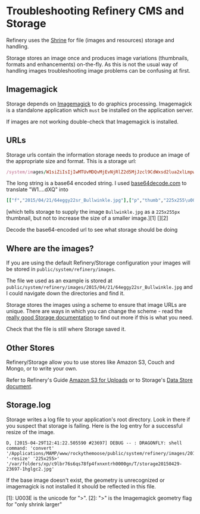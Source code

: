 # Troubleshooting Refinery CMS and Storage

Refinery uses the [Shrine](https://shrinerb.com/) for file (images and resources) storage and handling.

Storage stores an image once and produces image variations (thumbnails, formats and enhancements) on-the-fly. As this is not the usual way of handling images troubleshooting image problems can be confusing at first.

## Imagemagick

Storage depends on [Imagemagick](http://www.imagemagick.org/) to do graphics processing. Imagemagick is a standalone application which `must` be installed on the application server.

If images are not working double-check that Imagemagick is installed.

## URLs

Storage urls contain the information storage needs to produce an image of the appropriate size and format. This is a storage url:

```ruby
/system/images/W1siZiIsIjIwMTUvMDQvMjEvNjRlZ2d5MjJzcl9CdWxsd2lua2xlLmpwZyJdLFsicCIsInRodW1iIiwiMjI1eDI1NVx1MDAzZSJdXQ/Bullwinkle.jpg?sha=6ce3368c333342ff
```

The long string is a base64 encoded string. I used [base64decode.com](https://www.base64decode.org/) to translate "W1....dXQ" into

```ruby
[["f","2015/04/21/64eggy22sr_Bullwinkle.jpg"],["p","thumb","225x255\u003e"]]
```

[which tells storage to supply the image `Bullwinkle.jpg` as a `225x255px` thumbnail, but not to increase the size of a smaller image.][1] [][2]

Decode the base64-encoded url to see what storage should be doing

## Where are the images?

If you are using the default Refinery/Storage configuration your images will be stored in `public/system/refinery/images`.

The file we used as an example is stored at `public/system/refinery/images/2015/04/21/64eggy22sr_Bullwinkle.jpg` and
I could navigate down the directories and find it.

Storage stores the images using a scheme to ensure that image URLs are unique. There are ways in which you can change the scheme - read the [really good Storage documentation](http://markevans.github.io/storage/) to find out more if this is what you need.

Check that the file is still where Storage saved it.

## Other Stores

Refinery/Storage allow you to use stores like Amazon S3, Couch and Mongo, or to write your own.

Refer to Refinery's Guide [Amazon S3 for Uploads](/guides/amazon-s3-for-uploads) or to
Storage's [Data Store document](http://markevans.github.io/storage/data-stores/).

## Storage.log

Storage writes a log file to your application's root directory. Look in there if you suspect that storage is failing. Here is the log entry for a successful resize of the image.

```shell
D, [2015-04-29T12:41:22.505590 #23697] DEBUG -- : DRAGONFLY: shell command: 'convert' '/Applications/MAMP/www/rockythemoose/public/system/refinery/images/2015/04/21/64eggy22sr_Bullwinkle.jpg' '-resize' '225x255>' '/var/folders/xp/c9lbr76s6qs78fp4fxnxntrh0000gn/T/storage20150429-23697-1hglgc2.jpg'
```

If the base image doesn't exist, the geometry is unrecognized or imagemagick is not installed it should be reflected in this file.

[1]: U003E is the unicode for "&gt;".
[2]: "&gt;" is the Imagemagick geometry flag for "only shrink larger"
